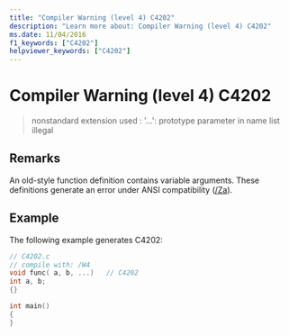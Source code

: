 ```yaml
---
title: "Compiler Warning (level 4) C4202"
description: "Learn more about: Compiler Warning (level 4) C4202"
ms.date: 11/04/2016
f1_keywords: ["C4202"]
helpviewer_keywords: ["C4202"]
---
```

# Compiler Warning (level 4) C4202

> nonstandard extension used : '...': prototype parameter in name list illegal

## Remarks

An old-style function definition contains variable arguments. These definitions generate an error under ANSI compatibility ([/Za](../../build/reference/za-ze-disable-language-extensions.md)).

## Example

The following example generates C4202:

```c
// C4202.c
// compile with: /W4
void func( a, b, ...)   // C4202
int a, b;
{}

int main()
{
}
```
